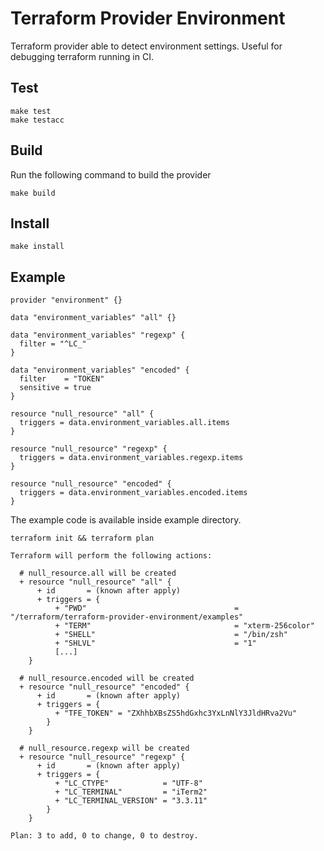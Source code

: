 # Terraform Provider Environment

Terraform provider able to detect environment settings.
Useful for debugging terraform running in CI.

## Test

```shell
make test
make testacc
```

## Build

Run the following command to build the provider

```shell
make build
```

## Install

```shell
make install
```

## Example

```hcl
provider "environment" {}

data "environment_variables" "all" {}

data "environment_variables" "regexp" {
  filter = "^LC_"
}

data "environment_variables" "encoded" {
  filter    = "TOKEN"
  sensitive = true
}

resource "null_resource" "all" {
  triggers = data.environment_variables.all.items
}

resource "null_resource" "regexp" {
  triggers = data.environment_variables.regexp.items
}

resource "null_resource" "encoded" {
  triggers = data.environment_variables.encoded.items
}
```

The example code is available inside example directory.

```shell
terraform init && terraform plan
```

```shell
Terraform will perform the following actions:

  # null_resource.all will be created
  + resource "null_resource" "all" {
      + id       = (known after apply)
      + triggers = {
          + "PWD"                                 = "/terraform/terraform-provider-environment/examples"
          + "TERM"                                = "xterm-256color"
          + "SHELL"                               = "/bin/zsh"
          + "SHLVL"                               = "1"
          [...]
    }

  # null_resource.encoded will be created
  + resource "null_resource" "encoded" {
      + id       = (known after apply)
      + triggers = {
          + "TFE_TOKEN" = "ZXhhbXBsZS5hdGxhc3YxLnNlY3JldHRva2Vu"
        }
    }

  # null_resource.regexp will be created
  + resource "null_resource" "regexp" {
      + id       = (known after apply)
      + triggers = {
          + "LC_CTYPE"            = "UTF-8"
          + "LC_TERMINAL"         = "iTerm2"
          + "LC_TERMINAL_VERSION" = "3.3.11"
        }
    }

Plan: 3 to add, 0 to change, 0 to destroy.

```
